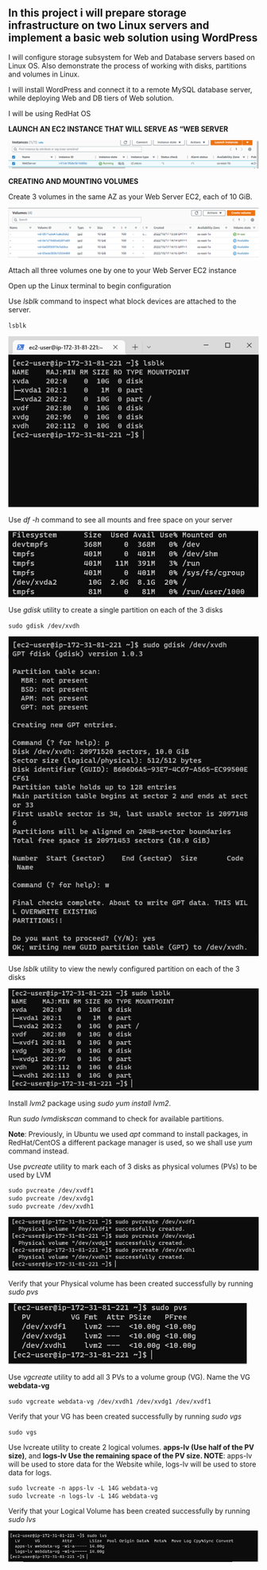 ## In this project i will prepare storage infrastructure on two Linux servers and implement a basic web solution using WordPress


I will configure storage subsystem for Web and Database servers based on Linux OS. Also demonstrate the process of working with disks, partitions and volumes in Linux.

I will install WordPress and connect it to a remote MySQL database server, while deploying Web and DB tiers of Web solution.

I will be using RedHat OS

**LAUNCH AN EC2 INSTANCE THAT WILL SERVE AS “WEB SERVER**

![webserver](./images/webserver.PNG)

**CREATING AND MOUNTING VOLUMES**

Create 3 volumes in the same AZ as your Web Server EC2, each of 10 GiB.

![Add_3_volumes](./images/create_volume.PNG)

Attach all three volumes one by one to your Web Server EC2 instance

Open up the Linux terminal to begin configuration

Use *lsblk* command to inspect what block devices are attached to the server.

`lsblk`

![Inspect_block](./images/disks_attached.PNG)

Use *df -h* command to see all mounts and free space on your server

![See_mount&free_space](./images/see_mounts%26free_space.PNG)

Use *gdisk* utility to create a single partition on each of the 3 disks

`sudo gdisk /dev/xvdh`


![gdisk_partition](./images/partitioning_disk.PNG)

Use *lsblk* utility to view the newly configured partition on each of the 3 disks

![view_partition](./images/add_partition.PNG)

Install *lvm2* package using *sudo yum install lvm2*. 

Run *sudo lvmdiskscan* command to check for available partitions.

**Note**: Previously, in Ubuntu we used *apt* command to install packages, in RedHat/CentOS a different package manager is used, so we shall use *yum* command instead.

Use *pvcreate* utility to mark each of 3 disks as physical volumes (PVs) to be used by LVM

```
sudo pvcreate /dev/xvdf1
sudo pvcreate /dev/xvdg1
sudo pvcreate /dev/xvdh1
```


![physical_volume](./images/mark%20as%20physical%20volume.PNG)

Verify that your Physical volume has been created successfully by running *sudo pvs*

![Verify_physical_volume](./images/verify%20physical%20volume.PNG)

Use *vgcreate* utility to add all 3 PVs to a volume group (VG). Name the VG **webdata-vg**

`sudo vgcreate webdata-vg /dev/xvdh1 /dev/xvdg1 /dev/xvdf1`

Verify that your VG has been created successfully by running *sudo vgs*

`sudo vgs`

Use lvcreate utility to create 2 logical volumes. **apps-lv (Use half of the PV size)**, and **logs-lv Use the remaining space of the PV size. NOTE**: apps-lv will be used to store data for the Website while, logs-lv will be used to store data for logs.

```
sudo lvcreate -n apps-lv -L 14G webdata-vg
sudo lvcreate -n logs-lv -L 14G webdata-vg
```

Verify that your Logical Volume has been created successfully by running *sudo lvs*

![Verify_physical_volume](./images/verify_logical_volume.PNG)

